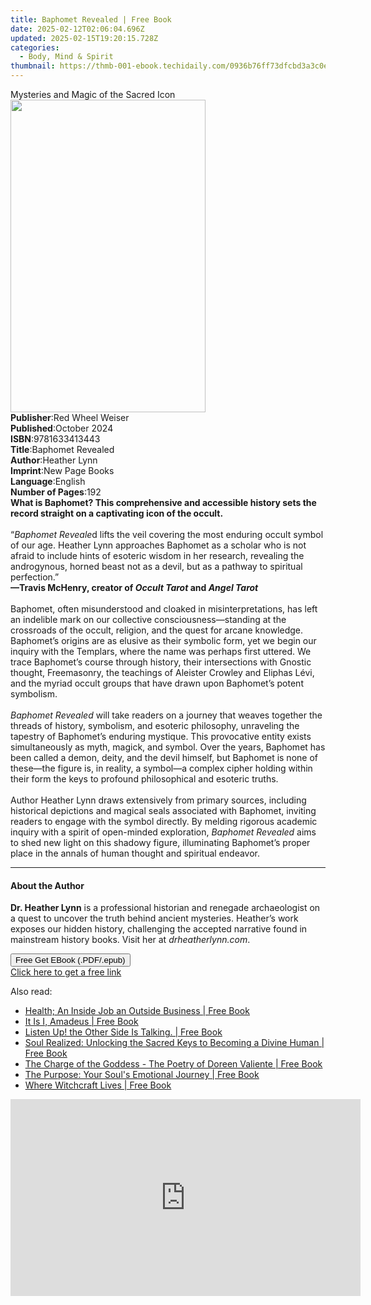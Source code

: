 ```yaml
---
title: Baphomet Revealed | Free Book
date: 2025-02-12T02:06:04.696Z
updated: 2025-02-15T19:20:15.728Z
categories:
  - Body, Mind & Spirit
thumbnail: https://thmb-001-ebook.techidaily.com/0936b76ff73dfcbd3a3c0eec426a6ad916327adbaa4537d3b858073661fe7fa6.jpg
---
```

<main id="book-container">
  <div class="flex flex-col">
    <div class="book-brief flex-1 py-6 px-4 sm:p-6 md:py-10 md:px-8">
      <!-- brief-->
      <div class="book-brief-main">Mysteries and Magic of the Sacred Icon</div>
    </div>
    <div
      class="book-meta-info flex-1 grid gap-4 col-start-1 col-end-3 row-start-1 sm:mb-6 sm:grid-cols-4 lg:gap-6 lg:col-start-2 lg:row-end-6 lg:row-span-6 lg:mb-0"
    >
      <div
        class="book-meta-info-left place-content-center mt-4 p-4 text-sm leading-6 col-start-2 col-span-2 dark:text-slate-400"
      >
        <img
          class="w-full h-500 object-cover rounded-lg sm:h-255 sm:col-span-2 lg:col-span-full"
          src="https://img-001-ebook.techidaily.com/d731f9f7aed5ce73726535604bf61f6c45ce87a729b668bcbe38bafcb0e9a494.jpg"
          alt=""
          width="312"
          height="500"
        />
      </div>
      <div
        class="book-meta-info-right mt-2 col-start-1 row-start-2 col-span-3 self-center"
      >
        <!-- meta data  -->
        <div class="flex flex-col px-4 md:px-8">
          <div class="flex-1">
            <strong>Publisher</strong>:<span class="px-2"
              >Red Wheel Weiser</span
            >
          </div>
          <div class="flex-1">
            <strong>Published</strong>:<span class="px-2">October 2024</span>
          </div>
          <div class="flex-1">
            <strong>ISBN</strong>:<span class="px-2">9781633413443</span>
          </div>
          <div class="flex-1">
            <strong>Title</strong>:<span class="px-2">Baphomet Revealed</span>
          </div>
          <div class="flex-1">
            <strong>Author</strong>:<span class="px-2">Heather Lynn</span>
          </div>
          <div class="flex-1">
            <strong>Imprint</strong>:<span class="px-2">New Page Books</span>
          </div>
          <div class="flex-1">
            <strong>Language</strong>:<span class="px-2">English</span>
          </div>
          <div class="flex-1">
            <strong>Number of Pages</strong>:<span class="px-2">192</span>
          </div>
        </div>
      </div>
    </div>
    <div class="book-description flex-1 py-6 px-4 sm:p-6 md:py-10 md:px-8">
      <div class="book-description-main">
        <div accordion-content="" id="description">
          <b
            >What is Baphomet? This comprehensive and accessible history sets
            the record straight on a captivating icon of the occult.</b
          ><br />
          &nbsp;<br />
          “<i>Baphomet Reveale</i>d lifts the veil covering the most enduring
          occult symbol of our age. Heather Lynn approaches Baphomet as a
          scholar who is not afraid to include hints of esoteric wisdom in her
          research, revealing the androgynous, horned beast not as a devil, but
          as a pathway to spiritual perfection.”<br /><b
            >—Travis McHenry, creator of <i>Occult Tarot </i>and
            <i>Angel Tarot</i></b
          ><br />
          &nbsp;<br />
          Baphomet, often misunderstood and cloaked in misinterpretations, has
          left an indelible mark on our collective consciousness—standing at the
          crossroads of the occult, religion, and the quest for arcane
          knowledge. Baphomet’s origins are as elusive as their symbolic form,
          yet we begin our inquiry with the Templars, where the name was perhaps
          first uttered. We trace Baphomet’s course through history, their
          intersections with Gnostic thought, Freemasonry, the teachings of
          Aleister Crowley and Eliphas Lévi, and the myriad occult groups that
          have drawn upon Baphomet’s potent symbolism.<br />
          &nbsp;<br /><i>Baphomet Revealed&nbsp;</i>will take readers on a
          journey that weaves together the threads of history, symbolism, and
          esoteric philosophy, unraveling the tapestry of Baphomet’s enduring
          mystique.&nbsp;This provocative entity exists simultaneously as myth,
          magick, and symbol. Over the years, Baphomet has been called a demon,
          deity, and the devil himself, but Baphomet is none of these—the figure
          is, in reality, a symbol—a complex cipher holding within their form
          the keys to profound philosophical and esoteric truths.<br />
          &nbsp;<br />
          Author Heather Lynn draws extensively from primary sources, including
          historical depictions and magical seals associated with Baphomet,
          inviting readers to engage with the symbol directly. By melding
          rigorous academic inquiry with a spirit of open-minded
          exploration,&nbsp;<i>Baphomet Revealed</i>&nbsp;aims to shed new light
          on this shadowy figure, illuminating Baphomet’s proper place in the
          annals of human thought and spiritual endeavor.
        </div>
        <div class="accordion-fader"></div>
      </div>
    </div>
    <div class="book-excerpts flex-1 py-6 px-4 sm:p-6 md:py-10 md:px-8">
      <!-- excerpts-->
      <div class="book-excerpts-main">
        <hr />
        <h4 class="placeholder placeholder-heading">
          <span>About the Author</span>
        </h4>
        <p>
          <b>Dr. Heather Lynn</b> is a professional historian and renegade
          archaeologist on a quest to uncover the truth behind ancient
          mysteries. Heather’s work exposes our hidden history, challenging the
          accepted narrative found in mainstream history books. Visit her at
          <i>drheatherlynn.com</i>.
        </p>
      </div>
    </div>
    <div
      class="book-about-author flex-1 py-6 px-4 sm:p-6 md:py-10 md:px-8"
    ></div>
    <div class="book-free-get flex-1 py-6 px-4 sm:p-6 md:py-10 md:px-8">
      <button
        id="btn-free-get"
        class="bg-blue-500 hover:bg-blue-700 text-white font-bold py-2 px-4 rounded"
      >
        Free Get EBook (.PDF/.epub)
      </button>
      <div id="countdown-display" class="px-2 text-lg mt-2"></div>
      <a
        id="free-link"
        class="hidden bg-blue-500 hover:bg-blue-700 text-white font-bold py-2 px-4 rounded"
        href="https://www.ebooks.com/en-us/book/211239544/baphomet-revealed/heather-lynn/"
        target="_blank"
        >Click here to get a free link</a
      >
    </div>
    <script>
      let countdownTime = 0;
      let countdownInterval = null;
      document
        .getElementById('btn-free-get')
        .addEventListener('click', startCountdown);
      function startCountdown() {
        countdownTime = new Date().getTime() + 60000 * 3;
        countdownInterval = setInterval(updateCountdown, 1000);
        document.getElementById('btn-free-get').disabled = true;
        document
          .getElementById('btn-free-get')
          .classList.add('bg-gray-500', 'cursor-not-allowed');
      }
      function updateCountdown() {
        let currentTime = new Date().getTime();
        let timeLeft = countdownTime - currentTime;
        let secondsLeft = Math.floor(timeLeft / 1000);
        document.getElementById('countdown-display').innerHTML =
          `Remaining time: ${secondsLeft} seconds.`;
        if (secondsLeft <= 0) {
          clearInterval(countdownInterval);
          document.getElementById('btn-free-get').classList.add('hidden');
          document.getElementById('free-link').classList.remove('hidden');
          document.getElementById('countdown-display').innerHTML = '';
        }
      }
    </script>
  </div>
</main>

<ins class="adsbygoogle"
      style="display:block"
      data-ad-client="ca-pub-7571918770474297"
      data-ad-slot="8358498916"
      data-ad-format="auto"
      data-full-width-responsive="true"></ins>
    

<span class="atpl-alsoreadstyle">Also read:</span>
<div><ul>
<li><a href="https://novels-ebooks.techidaily.com/209838387-9780991345762-health-an-inside-job-an-outside-business/"><u>Health; An Inside Job an Outside Business | Free Book</u></a></li>
<li><a href="https://novels-ebooks.techidaily.com/209838440-9780990393214-it-is-i-amadeus/"><u>It Is I, Amadeus | Free Book</u></a></li>
<li><a href="https://novels-ebooks.techidaily.com/209838397-9780991506811-listen-up-the-other-side-is-talking/"><u>Listen Up! the Other Side Is Talking. | Free Book</u></a></li>
<li><a href="https://novels-ebooks.techidaily.com/209838360-9781495111679-soul-realized-unlocking-the-sacred-keys-to-becoming-a-divine-human/"><u>Soul Realized: Unlocking the Sacred Keys to Becoming a Divine Human | Free Book</u></a></li>
<li><a href="https://novels-ebooks.techidaily.com/209838341-9780992843021-the-charge-of-the-goddess-the-poetry-of-doreen-valiente/"><u>The Charge of the Goddess - The Poetry of Doreen Valiente | Free Book</u></a></li>
<li><a href="https://novels-ebooks.techidaily.com/209838434-9780993790416-the-purpose-your-souls-emotional-journey/"><u>The Purpose: Your Soul's Emotional Journey | Free Book</u></a></li>
<li><a href="https://novels-ebooks.techidaily.com/209838339-9780992843038-where-witchcraft-lives/"><u>Where Witchcraft Lives | Free Book</u></a></li>
</ul></div>

<!-- affiliate ads begin -->
<iframe width="560" height="315" src="https://www.youtube.com/embed/hXIq2G0nShk?si=5Z4Fwv7ZB6oKWsdd" title="YouTube video player" frameborder="0" allow="accelerometer; autoplay; clipboard-write; encrypted-media; gyroscope; picture-in-picture; web-share" referrerpolicy="strict-origin-when-cross-origin" allowfullscreen></iframe>
<!-- affiliate ads end -->

